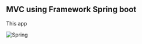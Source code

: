 ## MVC using Framework Spring boot

This app 

<img alt="Spring" src="https://img.shields.io/badge/Spring-2.2-brightgreen?label=Spring">
